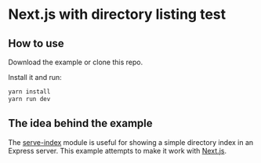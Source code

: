 # Next.js with directory listing test

## How to use

Download the example or clone this repo.

Install it and run:

```bash
yarn install
yarn run dev
```

## The idea behind the example

The [serve-index](https://github.com/expressjs/serve-index) module is useful for showing a simple directory index in an Express server. This example attempts to make it work with [Next.js](https://github.com/zeit/next.js).
